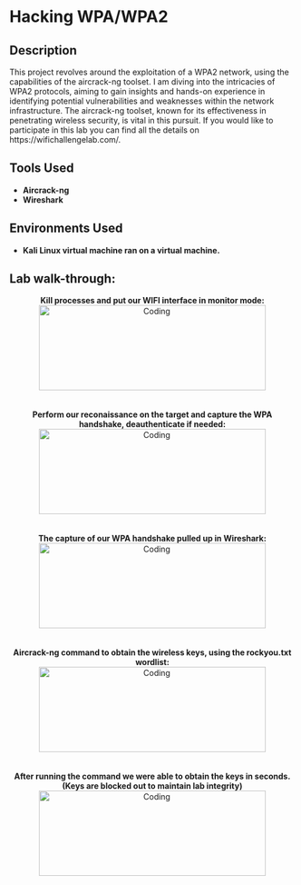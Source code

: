 <h1>Hacking WPA/WPA2</h1>

<h2>Description</h2>
This project revolves around the exploitation of a WPA2 network, using the capabilities of the aircrack-ng toolset. I am diving into the intricacies of WPA2 protocols, aiming to gain insights and hands-on experience in identifying potential vulnerabilities and weaknesses within the network infrastructure. The aircrack-ng toolset, known for its effectiveness in penetrating wireless security, is vital in this pursuit. If you would like to participate in this lab you can find all the details on https://wifichallengelab.com/.
<br />

<h2>Tools Used</h2>

- <b>Aircrack-ng</b> 
- <b>Wireshark</b>

<h2>Environments Used </h2>

- <b>Kali Linux virtual machine ran on a virtual machine.</b>

<h2>Lab walk-through:</h2>

<p align="center">
<strong>Kill processes and put our WIFI interface in monitor mode:</strong>
 <br/>
<img align="center" alt="Coding" width="400" height="150" src="https://github.com/cabby1234/HackingWPA2Lab/assets/131496256/43d47054-3cf3-46a5-9742-29b7ee584f17">
<br>
<br>
 <br>
<strong>Perform our reconaissance on the target and capture the WPA handshake, deauthenticate if needed:</strong>
 <br>
<img align="center" alt="Coding" width="400" height="150" src="https://github.com/cabby1234/HackingWPA2Lab/assets/131496256/de076149-e800-4c3c-9138-876a1df4bf30">
<br>
<br>
<br>
<strong>The capture of our WPA handshake pulled up in Wireshark:</strong>
<br>
<img align="center" alt="Coding" width="400" height="150" src="https://github.com/cabby1234/HackingWPA2Lab/assets/131496256/bb486f75-80e9-466b-afb4-bba0030f9206">
<br>
<br>
 <br>
<strong>Aircrack-ng command to obtain the wireless keys, using the rockyou.txt wordlist:</strong>
<br>
<img align="center" alt="Coding" width="400" height="150" src="https://github.com/cabby1234/HackingWPA2Lab/assets/131496256/0a4f0847-8700-46ac-bb0e-047f1191e6f7">
<br>
<br>
 <br>
<strong>After running the command we were able to obtain the keys in seconds. (Keys are blocked out to maintain lab integrity)</strong>
<br>
<img align="center" alt="Coding" width="400" height="150" src="https://github.com/cabby1234/HackingWPA2Lab/assets/131496256/9a7ff105-3b76-4ec3-97ae-c80ec7cb94fc">




<!--
 ```diff
- text in red
+ text in green
! text in orange
@@ text in purple (and bold)@@
```
--!>
